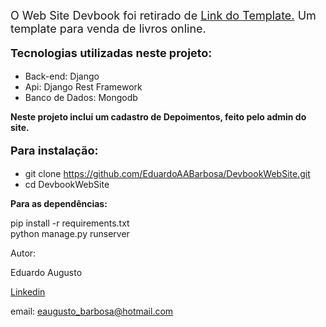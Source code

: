  <font size="+1"><p>O Web Site Devbook foi retirado de <a href="https://demos.onepagelove.com/html/devbook/"> Link do Template.</a> Um template para venda de livros online.</p></font>
            <font size="+1"><strong><p>Tecnologias utilizadas neste projeto:</p></strong></font>
            <ul>
                <li>Back-end: Django</li>
                <li>Api: Django Rest Framework</li>
                <li>Banco de Dados: Mongodb</li>
            </ul>
            <p><strong>Neste projeto inclui um cadastro de Depoimentos, feito pelo admin do site.</strong></p>
            <font size="+1"><p><strong>Para instalação:</strong></p></font>
            <ul>
                <li>git clone https://github.com/EduardoAABarbosa/DevbookWebSite.git</li>
                <li>cd DevbookWebSite</li>
            </ul>
            <p><strong>Para as dependências:</strong></p>
            <p>pip install -r requirements.txt <br>python manage.py runserver</p>
            <p>Autor:</p>
            <p>Eduardo Augusto</p>
            <p><a href="https://www.linkedin.com/in/eduardo-augusto-alves-barbosa-914514129/">Linkedin</a></p>
            <p>email: eaugusto_barbosa@hotmail.com</p>
